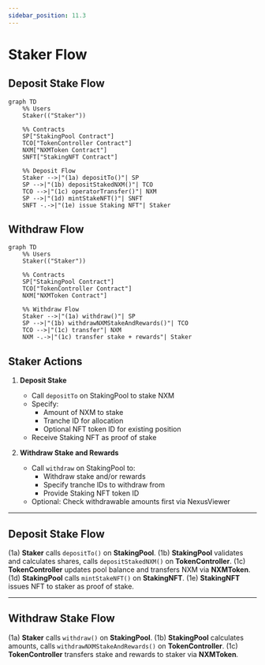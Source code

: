 ```yaml
---
sidebar_position: 11.3
---
```


# Staker Flow

## Deposit Stake Flow

```mermaid
graph TD
    %% Users
    Staker(("Staker"))

    %% Contracts
    SP["StakingPool Contract"]
    TCO["TokenController Contract"]
    NXM["NXMToken Contract"]
    SNFT["StakingNFT Contract"]

    %% Deposit Flow
    Staker -->|"(1a) depositTo()"| SP
    SP -->|"(1b) depositStakedNXM()"| TCO
    TCO -->|"(1c) operatorTransfer()"| NXM
    SP -->|"(1d) mintStakeNFT()"| SNFT
    SNFT -.->|"(1e) issue Staking NFT"| Staker
```

## Withdraw Flow

```mermaid
graph TD
    %% Users
    Staker(("Staker"))

    %% Contracts
    SP["StakingPool Contract"]
    TCO["TokenController Contract"]
    NXM["NXMToken Contract"]

    %% Withdraw Flow
    Staker -->|"(1a) withdraw()"| SP
    SP -->|"(1b) withdrawNXMStakeAndRewards()"| TCO
    TCO -->|"(1c) transfer"| NXM
    NXM -.->|"(1c) transfer stake + rewards"| Staker
```

## Staker Actions

1. **Deposit Stake**

   - Call `depositTo` on StakingPool to stake NXM
   - Specify:
     - Amount of NXM to stake
     - Tranche ID for allocation
     - Optional NFT token ID for existing position
   - Receive Staking NFT as proof of stake

2. **Withdraw Stake and Rewards**
   - Call `withdraw` on StakingPool to:
     - Withdraw stake and/or rewards
     - Specify tranche IDs to withdraw from
     - Provide Staking NFT token ID
   - Optional: Check withdrawable amounts first via NexusViewer

---

## Deposit Stake Flow

(1a) **Staker** calls `depositTo()` on **StakingPool**.
(1b) **StakingPool** validates and calculates shares, calls `depositStakedNXM()` on **TokenController**.
(1c) **TokenController** updates pool balance and transfers NXM via **NXMToken**.
(1d) **StakingPool** calls `mintStakeNFT()` on **StakingNFT**.
(1e) **StakingNFT** issues NFT to staker as proof of stake.

---

## Withdraw Stake Flow

(1a) **Staker** calls `withdraw()` on **StakingPool**.
(1b) **StakingPool** calculates amounts, calls `withdrawNXMStakeAndRewards()` on **TokenController**.
(1c) **TokenController** transfers stake and rewards to staker via **NXMToken**.

